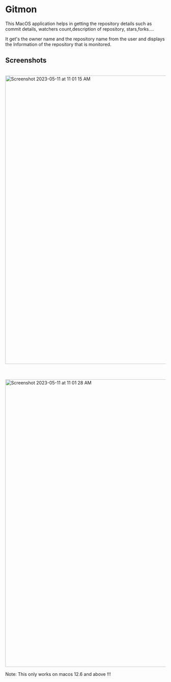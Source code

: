 # Gitmon

This MacOS application helps in getting the repository details such as commit details, watchers count,description of repository, stars,forks....

It get's the owner name and the repository name from the user and displays the Information of the repository that is monitored.

<h2>Screenshots</h2><br>
<img width="903" alt="Screenshot 2023-05-11 at 11 01 15 AM" src="https://github.com/Thirulok-Ranganathan/Gitmon/assets/73477145/207f07bc-50d7-462e-8ae6-7367f9080fad"><br><br><br>

<img width="900" alt="Screenshot 2023-05-11 at 11 01 28 AM" src="https://github.com/Thirulok-Ranganathan/Gitmon/assets/73477145/13401606-220e-458c-b567-dce9d1406ec2"><br>

Note: This only works on macos 12.6 and above !!!
